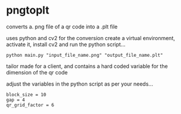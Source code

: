 # pngtoplt
converts a. png file of a qr code into a .plt file

uses python and cv2 for the conversion
create a virtual environment, activate it, install cv2 and run the python script...

```
python main.py "input_file_name.png" "output_file_name.plt"
```

tailor made for a client, and contains a hard coded variable for the dimension of the qr code

adjust the variables in the python script as per your needs...

```
block_size = 10
gap = 4
qr_grid_factor = 6
```

